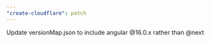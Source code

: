 ```yaml
---
"create-cloudflare": patch
---
```


Update versionMap.json to include angular @16.0.x rather than @next
